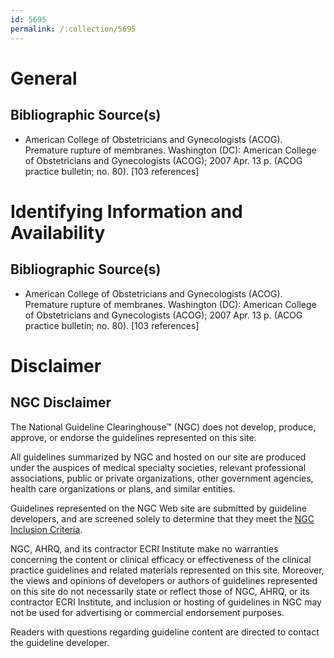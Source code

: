 ```yaml
---
id: 5695
permalink: /:collection/5695
---
```


# General

## Bibliographic Source(s)

- American College of Obstetricians and Gynecologists (ACOG). Premature rupture of membranes. Washington (DC): American College of Obstetricians and Gynecologists (ACOG); 2007 Apr. 13 p. (ACOG practice bulletin; no. 80). [103 references]

# Identifying Information and Availability

## Bibliographic Source(s)

- American College of Obstetricians and Gynecologists (ACOG). Premature rupture of membranes. Washington (DC): American College of Obstetricians and Gynecologists (ACOG); 2007 Apr. 13 p. (ACOG practice bulletin; no. 80). [103 references]

# Disclaimer

## NGC Disclaimer

The National Guideline Clearinghouse™ (NGC) does not develop, produce, approve, or endorse the guidelines represented on this site.

All guidelines summarized by NGC and hosted on our site are produced under the auspices of medical specialty societies, relevant professional associations, public or private organizations, other government agencies, health care organizations or plans, and similar entities.

Guidelines represented on the NGC Web site are submitted by guideline developers, and are screened solely to determine that they meet the [NGC Inclusion Criteria](/help-and-about/summaries/inclusion-criteria).

NGC, AHRQ, and its contractor ECRI Institute make no warranties concerning the content or clinical efficacy or effectiveness of the clinical practice guidelines and related materials represented on this site. Moreover, the views and opinions of developers or authors of guidelines represented on this site do not necessarily state or reflect those of NGC, AHRQ, or its contractor ECRI Institute, and inclusion or hosting of guidelines in NGC may not be used for advertising or commercial endorsement purposes.

Readers with questions regarding guideline content are directed to contact the guideline developer.

